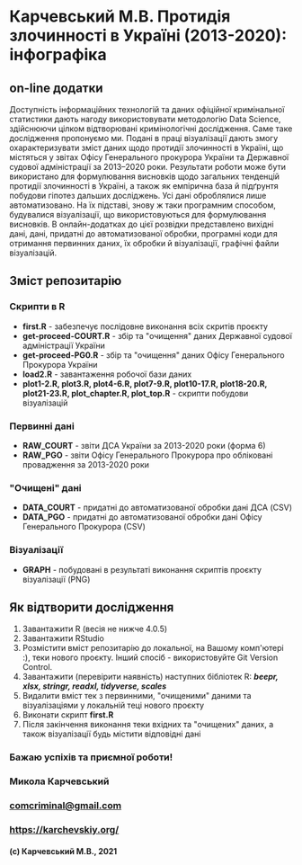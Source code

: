 # Карчевський М.В. Протидія злочинності в Україні (2013-2020): інфографіка
## **on-line додатки**
Доступність інформаційних технологій та даних офіційної кримінальної статистики дають нагоду використовувати методологію Data Science, здійснюючи цілком відтворювані кримінологічні дослідження. Саме таке дослідження пропонуємо ми. Подані в праці візуалізації дають змогу охарактеризувати зміст даних щодо протидії злочинності в Україні, що містяться у звітах Офісу Генерального прокурора України та Державної судової адміністрації за 2013–2020 роки. Результати роботи може бути використано для формулювання висновків щодо загальних тенденцій протидії злочинності в Україні, а також як емпірична база й підґрунтя побудови гіпотез дальших досліджень. Усі дані оброблялися лише автоматизовано. На їх підставі, знову ж таки програмним способом, будувалися візуалізації, що використовуються для формулювання висновків.  В онлайн-додатках до цієї розвідки представлено вихідні дані, дані, придатні до автоматизованої обробки, програмні коди  для отримання первинних даних, їх обробки й візуалізації, графічні файли візуалізацій.
## Зміст репозитарію
### Скрипти в R
+ **first.R** - забезпечує послідовне виконання всіх скритів проєкту  
+ **get-proceed-COURT.R** - збір та "очищення" даних Державної судової адміністрації України  
+ **get-proceed-PG0.R** - збір та "очищення" даних Офісу Генерального Прокурора України  
+ **load2.R** - завантаження робочої бази даних  
+ **plot1-2.R, plot3.R, plot4-6.R, plot7-9.R, plot10-17.R, plot18-20.R, plot21-23.R, plot_chapter.R, plot_top.R** - скрипти побудови візуалізацій
### Первинні дані
+ **RAW_COURT** - звіти ДСА України за 2013-2020 роки (форма 6)
+ **RAW_PGO** - звіти Офісу Генерального Прокурора про обліковані провадження за 2013-2020 роки 
### "Очищені" дані
+ **DATA_COURT** - придатні до автоматизованої обробки дані ДСА (CSV)
+ **DATA_PGO** - придатні до автоматизованої обробки дані Офісу Генерального Прокурора (CSV)
### Візуалізації
+ **GRAPH** - побудовані в результаті виконання скриптів проєкту візуалізації (PNG)
## Як відтворити дослідження
1. Завантажити R (весія не нижче 4.0.5)
2. Завантажити RStudio
3. Розмістити вміст репозитарію до локальної, на Вашому комп'ютері :), теки нового проєкту. Інший спосіб - використовуйте Git Version Control.
4. Завантажити (перевірити наявність) наступних бібліотек R: ***beepr, xlsx, stringr, readxl, tidyverse, scales***
5. Видалити вміст тек з первинними, "очищеними" даними та візуалізаціями у локальній теці нового проєкту
6. Виконати скрипт **first.R**
7. Після закінчення виконання теки вхідних та "очищених" даних, а також візуалізації будь містити відповідні дані

### Бажаю успіхів та приємної роботи!  
### Микола Карчевський  
### **comcriminal@gmail.com**
### **https://karchevskiy.org/**
#### (c) Карчевський М.В., 2021
